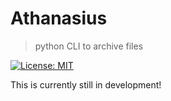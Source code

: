# Athanasius

> python CLI to archive files

[![License: MIT](https://img.shields.io/badge/License-MIT-yellow.svg)](https://opensource.org/licenses/MIT)

This is currently still in development!
